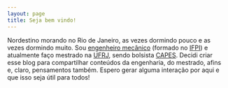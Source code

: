 ```yaml
---
layout: page
title: Seja bem vindo!
---
```


Nordestino morando no Rio de Janeiro, as vezes dormindo pouco e as vezes dormindo muito. Sou [engenheiro mecânico](https://blog.unifoa.edu.br/o-que-e-engenharia-mecanica-e-por-que-seguir-essa-profissao/) (formado no [IFPI](https://www.ifpi.edu.br/)) e atualmente faço mestrado na [UFRJ](https://ufrj.br/), sendo bolsista [CAPES](https://www.capes.gov.br/). 
Decidi criar esse blog para compartilhar conteúdos da engenharia, do mestrado, afins e, claro, pensamentos também. 
Espero gerar alguma interação por aqui e que isso seja útil para todos!
